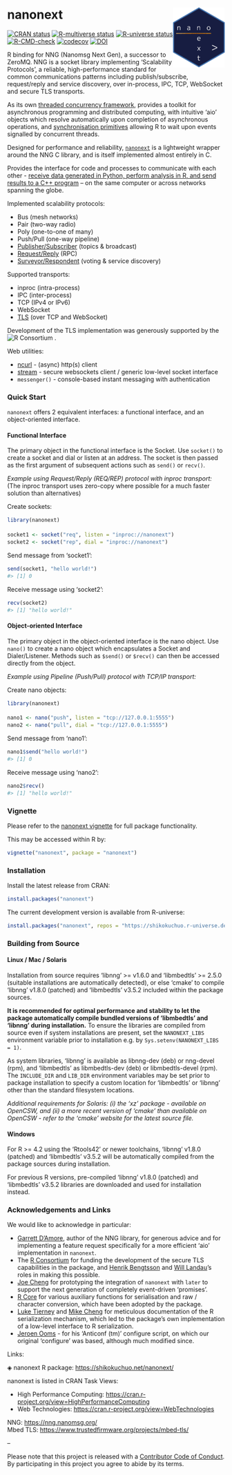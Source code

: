 
<!-- README.md is generated from README.Rmd. Please edit that file -->

# nanonext <a href="https://shikokuchuo.net/nanonext/" alt="nanonext"><img src="man/figures/logo.png" alt="nanonext logo" align="right" width="120" /></a>

<!-- badges: start -->

[![CRAN
status](https://www.r-pkg.org/badges/version/nanonext?color=112d4e)](https://CRAN.R-project.org/package=nanonext)
[![R-multiverse
status](https://img.shields.io/badge/dynamic/json?url=https%3A%2F%2Fcommunity.r-multiverse.org%2Fapi%2Fpackages%2Fnanonext&query=%24.Version&label=r-multiverse)](https://community.r-multiverse.org/nanonext)
[![R-universe
status](https://shikokuchuo.r-universe.dev/badges/nanonext?color=3f72af)](https://shikokuchuo.r-universe.dev/nanonext)
[![R-CMD-check](https://github.com/shikokuchuo/nanonext/workflows/R-CMD-check/badge.svg)](https://github.com/shikokuchuo/nanonext/actions)
[![codecov](https://codecov.io/gh/shikokuchuo/nanonext/graph/badge.svg)](https://app.codecov.io/gh/shikokuchuo/nanonext)
[![DOI](https://zenodo.org/badge/451104675.svg)](https://zenodo.org/badge/latestdoi/451104675)
<!-- badges: end -->

R binding for NNG (Nanomsg Next Gen), a successor to ZeroMQ. NNG is a
socket library implementing ‘Scalability Protocols’, a reliable,
high-performance standard for common communications patterns including
publish/subscribe, request/reply and service discovery, over in-process,
IPC, TCP, WebSocket and secure TLS transports.

As its own [threaded concurrency
framework](https://shikokuchuo.net/nanonext/articles/nanonext.html#async-and-concurrency),
provides a toolkit for asynchronous programming and distributed
computing, with intuitive ‘aio’ objects which resolve automatically upon
completion of asynchronous operations, and [synchronisation
primitives](https://shikokuchuo.net/nanonext/articles/nanonext.html#synchronisation-primitives)
allowing R to wait upon events signalled by concurrent threads.

Designed for performance and reliability,
[`nanonext`](https://doi.org/10.5281/zenodo.7903429) is a lightweight
wrapper around the NNG C library, and is itself implemented almost
entirely in C.

Provides the interface for code and processes to communicate with each
other - [receive data generated in Python, perform analysis in R, and
send results to a C++
program](https://shikokuchuo.net/nanonext/articles/nanonext.html#cross-language-exchange)
– on the same computer or across networks spanning the globe.

Implemented scalability protocols:

- Bus (mesh networks)
- Pair (two-way radio)
- Poly (one-to-one of many)
- Push/Pull (one-way pipeline)
- [Publisher/Subscriber](https://shikokuchuo.net/nanonext/articles/nanonext.html#publisher-subscriber-model)
  (topics & broadcast)
- [Request/Reply](https://shikokuchuo.net/nanonext/articles/nanonext.html#rpc-and-distributed-computing)
  (RPC)
- [Surveyor/Respondent](https://shikokuchuo.net/nanonext/articles/nanonext.html#surveyor-respondent-model)
  (voting & service discovery)

Supported transports:

- inproc (intra-process)
- IPC (inter-process)
- TCP (IPv4 or IPv6)
- WebSocket
- [TLS](https://shikokuchuo.net/nanonext/articles/nanonext.html#tls-secure-connections)
  (over TCP and WebSocket)

Development of the TLS implementation was generously supported by the
<img src="https://r-consortium.org/images/RConsortium_Horizontal_Pantone.webp" alt="R Consortium" width="100" height="22" />
.

Web utilities:

- [ncurl](https://shikokuchuo.net/nanonext/articles/nanonext.html#ncurl-async-http-client) -
  (async) http(s) client
- [stream](https://shikokuchuo.net/nanonext/articles/nanonext.html#stream-websocket-client) -
  secure websockets client / generic low-level socket interface
- `messenger()` - console-based instant messaging with authentication

### Quick Start

`nanonext` offers 2 equivalent interfaces: a functional interface, and
an object-oriented interface.

#### Functional Interface

The primary object in the functional interface is the Socket. Use
`socket()` to create a socket and dial or listen at an address. The
socket is then passed as the first argument of subsequent actions such
as `send()` or `recv()`.

*Example using Request/Reply (REQ/REP) protocol with inproc transport:*
<br /> (The inproc transport uses zero-copy where possible for a much
faster solution than alternatives)

Create sockets:

``` r
library(nanonext)

socket1 <- socket("req", listen = "inproc://nanonext")
socket2 <- socket("rep", dial = "inproc://nanonext")
```

Send message from ‘socket1’:

``` r
send(socket1, "hello world!")
#> [1] 0
```

Receive message using ‘socket2’:

``` r
recv(socket2)
#> [1] "hello world!"
```

#### Object-oriented Interface

The primary object in the object-oriented interface is the nano object.
Use `nano()` to create a nano object which encapsulates a Socket and
Dialer/Listener. Methods such as `$send()` or `$recv()` can then be
accessed directly from the object.

*Example using Pipeline (Push/Pull) protocol with TCP/IP transport:*

Create nano objects:

``` r
library(nanonext)

nano1 <- nano("push", listen = "tcp://127.0.0.1:5555")
nano2 <- nano("pull", dial = "tcp://127.0.0.1:5555")
```

Send message from ‘nano1’:

``` r
nano1$send("hello world!")
#> [1] 0
```

Receive message using ‘nano2’:

``` r
nano2$recv()
#> [1] "hello world!"
```

### Vignette

Please refer to the [nanonext
vignette](https://shikokuchuo.net/nanonext/articles/nanonext.html) for
full package functionality.

This may be accessed within R by:

``` r
vignette("nanonext", package = "nanonext")
```

### Installation

Install the latest release from CRAN:

``` r
install.packages("nanonext")
```

The current development version is available from R-universe:

``` r
install.packages("nanonext", repos = "https://shikokuchuo.r-universe.dev")
```

### Building from Source

#### Linux / Mac / Solaris

Installation from source requires ‘libnng’ \>= v1.6.0 and ‘libmbedtls’
\>= 2.5.0 (suitable installations are automatically detected), or else
‘cmake’ to compile ‘libnng’ v1.8.0 (patched) and ‘libmbedtls’ v3.5.2
included within the package sources.

**It is recommended for optimal performance and stability to let the
package automatically compile bundled versions of ‘libmbedtls’ and
‘libnng’ during installation.** To ensure the libraries are compiled
from source even if system installations are present, set the
`NANONEXT_LIBS` environment variable prior to installation e.g. by
`Sys.setenv(NANONEXT_LIBS = 1)`.

As system libraries, ‘libnng’ is available as libnng-dev (deb) or
nng-devel (rpm), and ‘libmbedtls’ as libmbedtls-dev (deb) or
libmbedtls-devel (rpm). The `INCLUDE_DIR` and `LIB_DIR` environment
variables may be set prior to package installation to specify a custom
location for ‘libmbedtls’ or ‘libnng’ other than the standard filesystem
locations.

*Additional requirements for Solaris: (i) the ‘xz’ package - available
on OpenCSW, and (ii) a more recent version of ‘cmake’ than available on
OpenCSW - refer to the ‘cmake’ website for the latest source file.*

#### Windows

For R \>= 4.2 using the ‘Rtools42’ or newer toolchains, ‘libnng’ v1.8.0
(patched) and ‘libmbedtls’ v3.5.2 will be automatically compiled from
the package sources during installation.

For previous R versions, pre-compiled ‘libnng’ v1.8.0 (patched) and
‘libmbedtls’ v3.5.2 libraries are downloaded and used for installation
instead.

### Acknowledgements and Links

We would like to acknowledge in particular:

- [Garrett D’Amore](https://github.com/gdamore), author of the NNG
  library, for generous advice and for implementing a feature request
  specifically for a more efficient ‘aio’ implementation in `nanonext`.
- The [R Consortium](https://r-consortium.org/) for funding the
  development of the secure TLS capabilities in the package, and [Henrik
  Bengtsson](https://github.com/HenrikBengtsson) and [Will
  Landau](https://github.com/wlandau/)’s roles in making this possible.
- [Joe Cheng](https://github.com/jcheng5/) for prototyping the
  integration of `nanonext` with `later` to support the next generation
  of completely event-driven ‘promises’.
- [R Core](https://www.r-project.org/contributors.html) for various
  auxiliary functions for serialisation and raw / character conversion,
  which have been adopted by the package.
- [Luke Tierney](https://github.com/ltierney/) and [Mike
  Cheng](https://github.com/coolbutuseless) for meticulous documentation
  of the R serialization mechanism, which led to the package’s own
  implementation of a low-level interface to R serialization.
- [Jeroen Ooms](https://github.com/jeroen) - for his ‘Anticonf (tm)’
  configure script, on which our original ‘configure’ was based,
  although much modified since.

Links:

◈ nanonext R package: <https://shikokuchuo.net/nanonext/>

nanonext is listed in CRAN Task Views:

- High Performance Computing:
  <https://cran.r-project.org/view=HighPerformanceComputing>
- Web Technologies: <https://cran.r-project.org/view=WebTechnologies>

NNG: <https://nng.nanomsg.org/><br /> Mbed TLS:
<https://www.trustedfirmware.org/projects/mbed-tls/>

–

Please note that this project is released with a [Contributor Code of
Conduct](https://shikokuchuo.net/nanonext/CODE_OF_CONDUCT.html). By
participating in this project you agree to abide by its terms.
